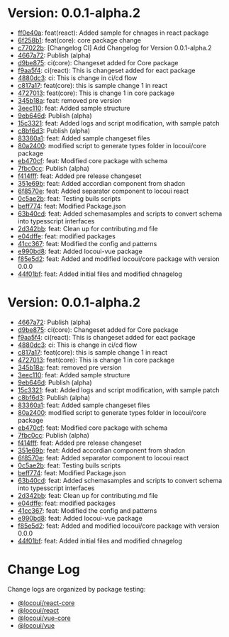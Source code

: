 # Version: 0.0.1-alpha.2

* [ff0e40a](https://github.com/locospec/locoui/commit/ff0e40a707aae2cb112410b63107cdf25228f890): feat(react): Added sample for chnages in react package
* [6f258b1](https://github.com/locospec/locoui/commit/6f258b173b65aadd8778c6b16494dd1d0da829ec): feat(core): core package change
* [c77022b](https://github.com/locospec/locoui/commit/c77022ba0afe9f93e4566a00c0c8cd714327dddf): [Changelog CI] Add Changelog for Version 0.0.1-alpha.2
* [4667a72](https://github.com/locospec/locoui/commit/4667a7216926cfe9548850f79151d5296f4b83d9): Publish (alpha)
* [d9be875](https://github.com/locospec/locoui/commit/d9be8754a3a70197c003dd0db41fd5a6046b6e30): ci(core): Changeset added for Core package
* [f9aa5f4](https://github.com/locospec/locoui/commit/f9aa5f4a9f72cab1bc68a491799e1af15755518f): ci(react): This is changeset added for eact package
* [4880dc3](https://github.com/locospec/locoui/commit/4880dc33903f4e0d508f594cee3e28069b53bf77): ci: This is change in ci/cd flow
* [c817a17](https://github.com/locospec/locoui/commit/c817a177dc35bace635c15f52b9262726277ec0b): feat(core): this is sample change 1 in react
* [4727013](https://github.com/locospec/locoui/commit/4727013cbac7392694fe847d3bdfb9f8a849de30): feat(core): This is change 1 in core package
* [345b18a](https://github.com/locospec/locoui/commit/345b18a78c696b492fc20d5ff1bfdc8fe957f2b2): feat: removed pre version
* [3eec110](https://github.com/locospec/locoui/commit/3eec110953e6386f7e2af408e204b441c15a8471): feat: Added sample structure
* [9eb646d](https://github.com/locospec/locoui/commit/9eb646d650e8f287ad062e6c1f61d4f281223ad1): Publish (alpha)
* [15c3321](https://github.com/locospec/locoui/commit/15c3321f5f66e9e2568b75dce2ba5635c8bdcc45): feat: Added logs and script modification, with sample patch
* [c8bf6d3](https://github.com/locospec/locoui/commit/c8bf6d3621f514ff50fdf27f2ad20181fca0fb34): Publish (alpha)
* [83360a1](https://github.com/locospec/locoui/commit/83360a11756d6c45c84b55792490b74d77d0ddd2): feat: Added sample changeset files
* [80a2400](https://github.com/locospec/locoui/commit/80a2400e87e7d120a65706109aace16a9f7160db): modified script to generate types folder in locoui/core package
* [eb470cf](https://github.com/locospec/locoui/commit/eb470cfd13834a0a99d32c0f17748cde78927518): feat: Modified core package with schema
* [7fbc0cc](https://github.com/locospec/locoui/commit/7fbc0cc170fb84de1a4f2646503309a1d8935c60): Publish (alpha)
* [f414fff](https://github.com/locospec/locoui/commit/f414fffe017c6555cb05f1a6b827eef904d63755): feat: Added pre release changeset
* [351e69b](https://github.com/locospec/locoui/commit/351e69ba7ec0bea452822f3bddf965606cb47036): feat: Added accordian component from shadcn
* [6f8570e](https://github.com/locospec/locoui/commit/6f8570e3027121f11ba39a1e727a92a057569fee): feat: Added separator component to locoui react
* [0c5ae2b](https://github.com/locospec/locoui/commit/0c5ae2bb72ad946851f600b7536ae02552812145): feat: Testing buils scripts
* [beff774](https://github.com/locospec/locoui/commit/beff7741ab067cd90b414f6e66ab25b0edfea7c8): feat: Modified Package.json
* [63b40cd](https://github.com/locospec/locoui/commit/63b40cdbbdb0f84872d296e35e026c7a074e6434): feat: Added schemasamples and scripts to convert schema into typesscript interfaces
* [2d342bb](https://github.com/locospec/locoui/commit/2d342bbfcafad52f9dfc25ef39a1af651f97e844): feat: Clean up for contributing.md file
* [e04dffe](https://github.com/locospec/locoui/commit/e04dffe3464b4653dad42c637c88da9bfa6ed22e): feat: modified packages
* [41cc367](https://github.com/locospec/locoui/commit/41cc367d30929434e669eacd8a990b13b24bc73c): feat: Modified the config and patterns
* [e990bd8](https://github.com/locospec/locoui/commit/e990bd8168fd191b91939e98aa574d3bd75c2df2): feat: Added locoui-vue package
* [f85e5d2](https://github.com/locospec/locoui/commit/f85e5d20459c697b8432f6a03f0cb2f956aad291): feat: Added and modified locoui/core package with version 0.0.0
* [44f01bf](https://github.com/locospec/locoui/commit/44f01bfec44e0386f0935a253f79ed57ca5acf4e): feat: Added initial files and modified chnagelog


# Version: 0.0.1-alpha.2

* [4667a72](https://github.com/locospec/locoui/commit/4667a7216926cfe9548850f79151d5296f4b83d9): Publish (alpha)
* [d9be875](https://github.com/locospec/locoui/commit/d9be8754a3a70197c003dd0db41fd5a6046b6e30): ci(core): Changeset added for Core package
* [f9aa5f4](https://github.com/locospec/locoui/commit/f9aa5f4a9f72cab1bc68a491799e1af15755518f): ci(react): This is changeset added for eact package
* [4880dc3](https://github.com/locospec/locoui/commit/4880dc33903f4e0d508f594cee3e28069b53bf77): ci: This is change in ci/cd flow
* [c817a17](https://github.com/locospec/locoui/commit/c817a177dc35bace635c15f52b9262726277ec0b): feat(core): this is sample change 1 in react
* [4727013](https://github.com/locospec/locoui/commit/4727013cbac7392694fe847d3bdfb9f8a849de30): feat(core): This is change 1 in core package
* [345b18a](https://github.com/locospec/locoui/commit/345b18a78c696b492fc20d5ff1bfdc8fe957f2b2): feat: removed pre version
* [3eec110](https://github.com/locospec/locoui/commit/3eec110953e6386f7e2af408e204b441c15a8471): feat: Added sample structure
* [9eb646d](https://github.com/locospec/locoui/commit/9eb646d650e8f287ad062e6c1f61d4f281223ad1): Publish (alpha)
* [15c3321](https://github.com/locospec/locoui/commit/15c3321f5f66e9e2568b75dce2ba5635c8bdcc45): feat: Added logs and script modification, with sample patch
* [c8bf6d3](https://github.com/locospec/locoui/commit/c8bf6d3621f514ff50fdf27f2ad20181fca0fb34): Publish (alpha)
* [83360a1](https://github.com/locospec/locoui/commit/83360a11756d6c45c84b55792490b74d77d0ddd2): feat: Added sample changeset files
* [80a2400](https://github.com/locospec/locoui/commit/80a2400e87e7d120a65706109aace16a9f7160db): modified script to generate types folder in locoui/core package
* [eb470cf](https://github.com/locospec/locoui/commit/eb470cfd13834a0a99d32c0f17748cde78927518): feat: Modified core package with schema
* [7fbc0cc](https://github.com/locospec/locoui/commit/7fbc0cc170fb84de1a4f2646503309a1d8935c60): Publish (alpha)
* [f414fff](https://github.com/locospec/locoui/commit/f414fffe017c6555cb05f1a6b827eef904d63755): feat: Added pre release changeset
* [351e69b](https://github.com/locospec/locoui/commit/351e69ba7ec0bea452822f3bddf965606cb47036): feat: Added accordian component from shadcn
* [6f8570e](https://github.com/locospec/locoui/commit/6f8570e3027121f11ba39a1e727a92a057569fee): feat: Added separator component to locoui react
* [0c5ae2b](https://github.com/locospec/locoui/commit/0c5ae2bb72ad946851f600b7536ae02552812145): feat: Testing buils scripts
* [beff774](https://github.com/locospec/locoui/commit/beff7741ab067cd90b414f6e66ab25b0edfea7c8): feat: Modified Package.json
* [63b40cd](https://github.com/locospec/locoui/commit/63b40cdbbdb0f84872d296e35e026c7a074e6434): feat: Added schemasamples and scripts to convert schema into typesscript interfaces
* [2d342bb](https://github.com/locospec/locoui/commit/2d342bbfcafad52f9dfc25ef39a1af651f97e844): feat: Clean up for contributing.md file
* [e04dffe](https://github.com/locospec/locoui/commit/e04dffe3464b4653dad42c637c88da9bfa6ed22e): feat: modified packages
* [41cc367](https://github.com/locospec/locoui/commit/41cc367d30929434e669eacd8a990b13b24bc73c): feat: Modified the config and patterns
* [e990bd8](https://github.com/locospec/locoui/commit/e990bd8168fd191b91939e98aa574d3bd75c2df2): feat: Added locoui-vue package
* [f85e5d2](https://github.com/locospec/locoui/commit/f85e5d20459c697b8432f6a03f0cb2f956aad291): feat: Added and modified locoui/core package with version 0.0.0
* [44f01bf](https://github.com/locospec/locoui/commit/44f01bfec44e0386f0935a253f79ed57ca5acf4e): feat: Added initial files and modified chnagelog


# Change Log

Change logs are organized by package testing:

- [@locoui/react-core](packages/locoui-react-core/CHANGELOG.md)
- [@locoui/react](packages/locoui-react/CHANGELOG.md)
- [@locoui/vue-core](packages/locoui-vue-core/CHANGELOG.md)
- [@locoui/vue](packages/locoui-vue/CHANGELOG.md)
